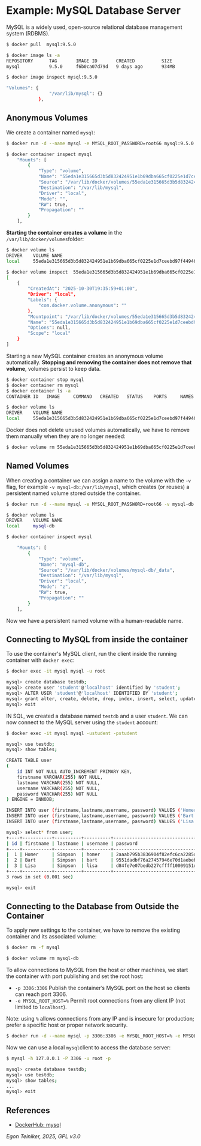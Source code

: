 # Example: MySQL Database Server

MySQL is a widely used, open-source relational database management system (RDBMS).

```bash
$ docker pull  mysql:9.5.0

$ docker image ls -a
REPOSITORY      TAG       IMAGE ID       CREATED          SIZE
mysql           9.5.0     f6b0ca07d79d   9 days ago       934MB

$ docker image inspect mysql:9.5.0

"Volumes": {
                "/var/lib/mysql": {}
            },
```

## Anonymous Volumes

We create a container named `mysql`:

```bash
$ docker run -d --name mysql -e MYSQL_ROOT_PASSWORD=root66 mysql:9.5.0

$ docker container inspect mysql
	"Mounts": [
		{
			"Type": "volume",
			"Name": "55eda1e315665d3b5d832424951e1b69dba665cf0225e1d7ceebd97f4494618d",
			"Source": "/var/lib/docker/volumes/55eda1e315665d3b5d832424951e1b69dba665cf0225e1d7ceebd97f4494618d/_data",
			"Destination": "/var/lib/mysql",
			"Driver": "local",
			"Mode": "",
			"RW": true,
			"Propagation": ""
		}
	],
```

**Starting the container creates a volume** in the `/var/lib/docker/volumes`folder:

```bash
$ docker volume ls 
DRIVER    VOLUME NAME
local     55eda1e315665d3b5d832424951e1b69dba665cf0225e1d7ceebd97f4494618d

$ docker volume inspect  55eda1e315665d3b5d832424951e1b69dba665cf0225e1d7ceebd97f4494618d
[
    {
        "CreatedAt": "2025-10-30T19:35:59+01:00",
        "Driver": "local",
        "Labels": {
            "com.docker.volume.anonymous": ""
        },
        "Mountpoint": "/var/lib/docker/volumes/55eda1e315665d3b5d832424951e1b69dba665cf0225e1d7ceebd97f4494618d/_data",
        "Name": "55eda1e315665d3b5d832424951e1b69dba665cf0225e1d7ceebd97f4494618d",
        "Options": null,
        "Scope": "local"
    }
]
```

Starting a new MySQL container creates an anonymous volume automatically. 
**Stopping and removing the container does not remove that volume**, volumes persist to keep data. 

```bash
$ docker container stop mysql
$ docker container rm mysql
$ docker container ls -a
CONTAINER ID   IMAGE     COMMAND   CREATED   STATUS    PORTS     NAMES

$ docker volume ls 
DRIVER    VOLUME NAME
local     55eda1e315665d3b5d832424951e1b69dba665cf0225e1d7ceebd97f4494618d
```

Docker does not delete unused volumes automatically, we have to remove them manually 
when they are no longer needed:

```bash
$ docker volume rm 55eda1e315665d3b5d832424951e1b69dba665cf0225e1d7ceebd97f4494618d
```


## Named Volumes 

When creating a container we can assign a name to the volume with the `-v` flag, 
for example `-v mysql-db:/var/lib/mysql`, which creates (or reuses) a persistent 
named volume stored outside the container. 

```bash
$ docker run -d --name mysql -e MYSQL_ROOT_PASSWORD=root66 -v mysql-db:/var/lib/mysql mysql:9.5.0

$ docker volume ls
DRIVER    VOLUME NAME
local     mysql-db

$ docker container inspect mysql

	"Mounts": [
		{
			"Type": "volume",
			"Name": "mysql-db",
			"Source": "/var/lib/docker/volumes/mysql-db/_data",
			"Destination": "/var/lib/mysql",
			"Driver": "local",
			"Mode": "z",
			"RW": true,
			"Propagation": ""
		}
	],
```

Now we have a persistent named volume with a human-readable name.


## Connecting to MySQL from inside the container

To use the container's MySQL client, run the client inside the running 
container with `docker exec`:

```bash
$ docker exec -it mysql mysql -u root

mysql> create database testdb;
mysql> create user 'student'@'localhost' identified by 'student';
mysql> ALTER USER 'student'@'localhost' IDENTIFIED BY 'student';
mysql> grant alter, create, delete, drop, index, insert, select, update on testdb.* to 'student'@'localhost';
mysql> exit 
```

IN SQL, we created a database named `testdb` and a user `student`.
We can now connect to the MySQL server using the `student` account:

```bash
$ docker exec -it mysql mysql -ustudent -pstudent

mysql> use testdb;
mysql> show tables;

CREATE TABLE user
(
	id INT NOT NULL AUTO_INCREMENT PRIMARY KEY,
	firstname VARCHAR(255) NOT NULL,
	lastname VARCHAR(255) NOT NULL,
	username VARCHAR(255) NOT NULL,
	password VARCHAR(255) NOT NULL
) ENGINE = INNODB;

INSERT INTO user (firstname,lastname,username, password) VALUES ('Homer', 'Simpson', 'homer', '2aaab795b3836904f82efc6ca2285d927aed75206214e1da383418eb90c9052f');
INSERT INTO user (firstname,lastname,username, password) VALUES ('Bart', 'Simpson','bart', '9551dadbf76a27457946e70d1aebebe2132f8d3bce6378d216c11853524dd3a6');
INSERT INTO user (firstname,lastname,username, password) VALUES ('Lisa', 'Simpson','lisa', 'd84fe7e07bedb227cffff10009151d96fc944f6a1bd37cff60e8e4626a1eb1c3');

mysql> select* from user;
+----+-----------+----------+----------+------------------------------------------------------------------+
| id | firstname | lastname | username | password                                                         |
+----+-----------+----------+----------+------------------------------------------------------------------+
|  1 | Homer     | Simpson  | homer    | 2aaab795b3836904f82efc6ca2285d927aed75206214e1da383418eb90c9052f |
|  2 | Bart      | Simpson  | bart     | 9551dadbf76a27457946e70d1aebebe2132f8d3bce6378d216c11853524dd3a6 |
|  3 | Lisa      | Simpson  | lisa     | d84fe7e07bedb227cffff10009151d96fc944f6a1bd37cff60e8e4626a1eb1c3 |
+----+-----------+----------+----------+------------------------------------------------------------------+
3 rows in set (0.001 sec)

mysql> exit
```


## Connecting to the Database from Outside the Container

To apply new settings to the container, we have to remove the existing container 
and its associated volume:

```bash
$ docker rm -f mysql

$ docker volume rm mysql-db
```

To allow connections to MySQL from the host or other machines, we start the 
container with port publishing and set the root host:

* `-p 3306:3306` Publish the container’s MySQL port on the host so clients can reach port 3306.
* `-e MYSQL_ROOT_HOST=%` Permit root connections from any client IP (not limited to `localhost`).

Note: using `%` allows connections from any IP and is insecure for production; prefer a specific host or proper network security.

```bash
$ docker run -d --name mysql -p 3306:3306 -e MYSQL_ROOT_HOST=% -e MYSQL_ROOT_PASSWORD=root66 -v mysql-db:/var/lib/mysql mysql:9.5.0
```

Now we can use a local `mysql`client to access the database server:

```bash
$ mysql -h 127.0.0.1 -P 3306 -u root -p

mysql> create database testdb;
mysql> use testdb;
mysql> show tables;
...
mysql> exit
```


## References

* [DockerHub: mysql](https://hub.docker.com/_/mysql)


*Egon Teiniker, 2025, GPL v3.0*
